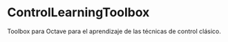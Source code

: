 ControlLearningToolbox
======================

Toolbox para Octave para el aprendizaje de las técnicas de control clásico.
